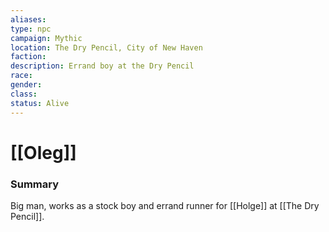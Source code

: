 ```yaml
---
aliases: 
type: npc
campaign: Mythic
location: The Dry Pencil, City of New Haven
faction: 
description: Errand boy at the Dry Pencil
race: 
gender: 
class: 
status: Alive
---
```

# [[Oleg]]

### Summary
Big man, works as a stock boy and errand runner for [[Holge]] at [[The Dry Pencil]].



